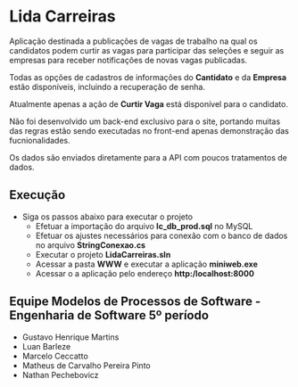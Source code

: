 # Lida Carreiras

Aplicação destinada a publicações de vagas de trabalho na qual os candidatos podem curtir as vagas para participar das seleções e seguir as empresas para receber notificações de novas vagas publicadas.

Todas as opções de cadastros de informações do **Cantidato** e da **Empresa** estão disponíveis, incluindo a recuperação de senha.

Atualmente apenas a ação de **Curtir Vaga** está disponível para o candidato.

Não foi desenvolvido um back-end exclusivo para o site, portando muitas das regras estão sendo executadas no front-end apenas demonstração das fucnionalidades.

Os dados são enviados diretamente para a API com poucos tratamentos de dados.

## Execução

- Siga os passos abaixo para executar o projeto
    - Efetuar a importação do arquivo **lc_db_prod.sql** no MySQL
    - Efetuar os ajustes necessários para conexão com o banco de dados no arquivo **StringConexao.cs**
    - Executar o projeto **LidaCarreiras.sln**
    - Acessar a pasta **WWW** e executar a aplicação **miniweb.exe**
    - Acessar o a aplicação pelo endereço **http:/localhost:8000**

## Equipe Modelos de Processos de Software - Engenharia de Software 5º período

- Gustavo Henrique Martins​
- Luan Barleze
- Marcelo Ceccatto
- Matheus de Carvalho Pereira Pinto
- Nathan Pechebovicz
